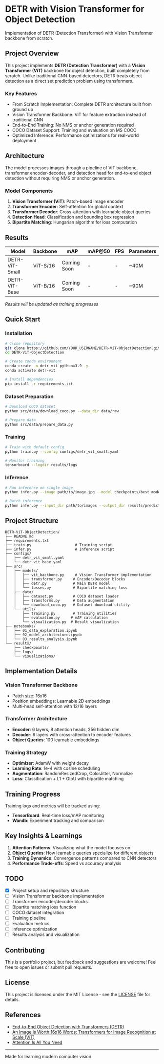 # DETR with Vision Transformer for Object Detection

Implementation of DETR (Detection Transformer) with Vision Transformer backbone from scratch.

## Project Overview

This project implements **DETR (Detection Transformer)** with a **Vision Transformer (ViT)** backbone for object detection, built completely from scratch. Unlike traditional CNN-based detectors, DETR treats object detection as a direct set prediction problem using transformers.

### Key Features
- From Scratch Implementation: Complete DETR architecture built from ground up
- Vision Transformer Backbone: ViT for feature extraction instead of traditional CNN
- End-to-End Training: No NMS or anchor generation required
- COCO Dataset Support: Training and evaluation on MS COCO
- Optimized Inference: Performance optimizations for real-world deployment

## Architecture

The model processes images through a pipeline of ViT backbone, transformer encoder-decoder, and detection head for end-to-end object detection without requiring NMS or anchor generation.

### Model Components
1. **Vision Transformer (ViT)**: Patch-based image encoder
2. **Transformer Encoder**: Self-attention for global context
3. **Transformer Decoder**: Cross-attention with learnable object queries  
4. **Detection Head**: Classification and bounding box regression
5. **Bipartite Matching**: Hungarian algorithm for loss computation

## Results

| Model | Backbone | mAP | mAP@50 | FPS | Parameters |
|-------|----------|-----|--------|-----|------------|
| DETR-ViT-Small | ViT-S/16 | Coming Soon | - | - | ~40M |
| DETR-ViT-Base  | ViT-B/16 | Coming Soon | - | - | ~90M |

*Results will be updated as training progresses*

## Quick Start

### Installation
```bash
# Clone repository
git clone https://github.com/YOUR_USERNAME/DETR-ViT-ObjectDetection.git
cd DETR-ViT-ObjectDetection

# Create conda environment
conda create -n detr-vit python=3.9 -y
conda activate detr-vit

# Install dependencies
pip install -r requirements.txt
```

### Dataset Preparation
```bash
# Download COCO dataset
python src/data/download_coco.py --data_dir data/raw

# Prepare data
python src/data/prepare_data.py
```

### Training
```bash
# Train with default config
python train.py --config configs/detr_vit_small.yaml

# Monitor training
tensorboard --logdir results/logs
```

### Inference
```bash
# Run inference on single image
python infer.py --image path/to/image.jpg --model checkpoints/best_model.pth

# Batch inference
python infer.py --input_dir path/to/images --output_dir results/predictions
```

## Project Structure

```
DETR-ViT-ObjectDetection/
├── README.md
├── requirements.txt
├── train.py                    # Training script
├── infer.py                    # Inference script
├── configs/
│   ├── detr_vit_small.yaml
│   └── detr_vit_base.yaml
├── src/
│   ├── models/
│   │   ├── vit_backbone.py     # Vision Transformer implementation
│   │   ├── transformer.py     # Encoder/Decoder blocks
│   │   ├── detr.py            # Main DETR model
│   │   └── losses.py          # Bipartite matching loss
│   ├── data/
│   │   ├── dataset.py         # COCO dataset loader
│   │   ├── transforms.py      # Data augmentation
│   │   └── download_coco.py   # Dataset download utility
│   └── utils/
│       ├── training.py        # Training utilities
│       ├── evaluation.py     # mAP calculation
│       └── visualization.py  # Result visualization
├── notebooks/
│   ├── 01_data_exploration.ipynb
│   ├── 02_model_architecture.ipynb
│   └── 03_results_analysis.ipynb
└── results/
    ├── checkpoints/
    ├── logs/
    └── visualizations/
```

## Implementation Details

### Vision Transformer Backbone
- Patch size: 16x16
- Position embeddings: Learnable 2D embeddings
- Multi-head self-attention with 12/16 layers

### Transformer Architecture
- **Encoder**: 6 layers, 8 attention heads, 256 hidden dim
- **Decoder**: 6 layers with cross-attention to encoder features
- **Object Queries**: 100 learnable embeddings

### Training Strategy
- **Optimizer**: AdamW with weight decay
- **Learning Rate**: 1e-4 with cosine scheduling
- **Augmentation**: RandomResizedCrop, ColorJitter, Normalize
- **Loss**: Classification + L1 + GIoU with bipartite matching

## Training Progress

Training logs and metrics will be tracked using:
- **TensorBoard**: Real-time loss/mAP monitoring
- **Wandb**: Experiment tracking and comparison

## Key Insights & Learnings

1. **Attention Patterns**: Visualizing what the model focuses on
2. **Object Queries**: How learnable queries specialize for different objects
3. **Training Dynamics**: Convergence patterns compared to CNN detectors
4. **Performance Trade-offs**: Speed vs accuracy analysis

## TODO

- [x] Project setup and repository structure
- [ ] Vision Transformer backbone implementation
- [ ] Transformer encoder/decoder blocks
- [ ] Bipartite matching loss function
- [ ] COCO dataset integration
- [ ] Training pipeline
- [ ] Evaluation metrics
- [ ] Inference optimization
- [ ] Results analysis and visualization

## Contributing

This is a portfolio project, but feedback and suggestions are welcome! Feel free to open issues or submit pull requests.

## License

This project is licensed under the MIT License - see the [LICENSE](LICENSE) file for details.

## References

- [End-to-End Object Detection with Transformers (DETR)](https://arxiv.org/abs/2005.12872)
- [An Image is Worth 16x16 Words: Transformers for Image Recognition at Scale (ViT)](https://arxiv.org/abs/2010.11929)
- [Attention Is All You Need](https://arxiv.org/abs/1706.03762)

---

Made for learning modern computer vision